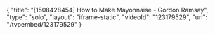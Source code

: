 {
    "title": "[1508428454] How to Make Mayonnaise - Gordon Ramsay",
    "type": "solo",
    "layout": "iframe-static",
    "videoId": "123179529",
    "url": "\/tvpembed\/123179529"
}
